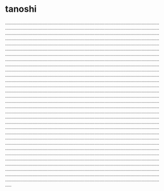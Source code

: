 # tanoshi
.........................................................................................................................................................................................................................................................................................................................................................................................................................................................................................................................................................................................................................................................................................................................................................................................................................................................................................................................................................................................................................................................................................................................................................................................................................................................................................................................................................................................................................................................................................................................................................................................................................................................................................................................................................................................................................................................................................................................................................................................................................................................................................................................................................................................................................................................................................................................................................................................................................................................................................................................................................................................................................................................................................................................................................................................................................................................................................................................................................................................................................................................................................................................................................................................................................................................................................................................................................................................................................................................................................................................................................................................................................................................................................................................................................................................................................................................................................................................................................................................................